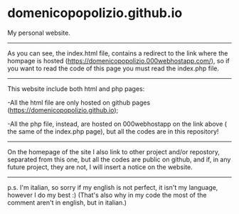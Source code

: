 # domenicopopolizio.github.io
My personal website.

------------------------------------------------------------------------------------------------------

As you can see, the index.html file, contains a redirect to the link where the hompage is hosted (https://domenicopopolizio.000webhostapp.com/),
so if you want to read the code of this page you must read the index.php file.

-------------------------------------------------------------------------------------------------------

This website include both html and php pages:

-All the html file are only hosted on github pages  (https://domenicopopolizio.github.io);

-All the php file, instead, are hosted on 000webhostapp on the link above ( the same of the index.php page), but all the codes are in this repository!

-------------------------------------------------------------------------------------------------------

On the homepage of the site I also link to other project and/or repostory, separated from this one, but all the codes are public on 
github, and if, in any future project, they are not, I will insert a notice on the website.

-------------------------------------------------------------------------------------------------------

p.s.
I'm italian, so sorry if my english is not perfect, it isn't my language, however I do my best :)
(That's also why in my code the most of the comment aren't in english, but in italian.)
